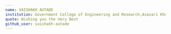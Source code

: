 ```yaml
---
name: VAISHAKH AUTADE
institution: Government College of Engineering and Research,Avasari Khurd
quote: Wishing you the Very Best
github_user: vaishakh-autade
---
```

